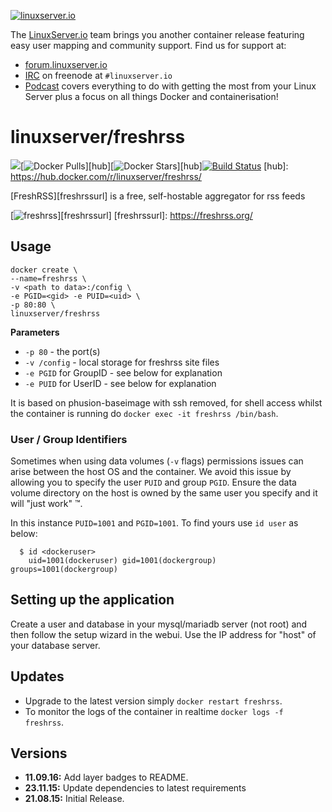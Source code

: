 [linuxserverurl]: https://linuxserver.io
[forumurl]: https://forum.linuxserver.io
[ircurl]: https://www.linuxserver.io/index.php/irc/
[podcasturl]: https://www.linuxserver.io/index.php/category/podcast/

[![linuxserver.io](https://www.linuxserver.io/wp-content/uploads/2015/06/linuxserver_medium.png)][linuxserverurl]

The [LinuxServer.io][linuxserverurl] team brings you another container release featuring easy user mapping and community support. Find us for support at:
* [forum.linuxserver.io][forumurl]
* [IRC][ircurl] on freenode at `#linuxserver.io`
* [Podcast][podcasturl] covers everything to do with getting the most from your Linux Server plus a focus on all things Docker and containerisation!

# linuxserver/freshrss
[![](https://images.microbadger.com/badges/image/linuxserver/freshrss.svg)](http://microbadger.com/images/linuxserver/freshrss "Get your own image badge on microbadger.com")[![Docker Pulls](https://img.shields.io/docker/pulls/linuxserver/freshrss.svg)][hub][![Docker Stars](https://img.shields.io/docker/stars/linuxserver/freshrss.svg)][hub][![Build Status](http://jenkins.linuxserver.io:8080/buildStatus/icon?job=Dockers/LinuxServer.io/linuxserver-freshrss)](http://jenkins.linuxserver.io:8080/job/Dockers/job/LinuxServer.io/job/linuxserver-freshrss/)
[hub]: https://hub.docker.com/r/linuxserver/freshrss/

[FreshRSS][freshrssurl] is a free, self-hostable aggregator for rss feeds

[![freshrss](https://raw.githubusercontent.com/linuxserver/docker-templates/master/linuxserver.io/img/freshrss-banner.png)][freshrssurl]
[freshrssurl]: https://freshrss.org/

## Usage

```
docker create \
--name=freshrss \
-v <path to data>:/config \
-e PGID=<gid> -e PUID=<uid> \
-p 80:80 \
linuxserver/freshrss
```

**Parameters**

* `-p 80` - the port(s)
* `-v /config` - local storage for freshrss site files
* `-e PGID` for GroupID - see below for explanation
* `-e PUID` for UserID - see below for explanation

It is based on phusion-baseimage with ssh removed, for shell access whilst the container is running do `docker exec -it freshrss /bin/bash`.

### User / Group Identifiers

Sometimes when using data volumes (`-v` flags) permissions issues can arise between the host OS and the container. We avoid this issue by allowing you to specify the user `PUID` and group `PGID`. Ensure the data volume directory on the host is owned by the same user you specify and it will "just work" ™.

In this instance `PUID=1001` and `PGID=1001`. To find yours use `id user` as below:

```
  $ id <dockeruser>
    uid=1001(dockeruser) gid=1001(dockergroup) groups=1001(dockergroup)
```

## Setting up the application 

Create a user and database in your mysql/mariadb server (not root) and then follow the setup wizard in the webui. Use the IP address for "host" of your database server.

## Updates

* Upgrade to the latest version simply `docker restart freshrss`.
* To monitor the logs of the container in realtime `docker logs -f freshrss`.


## Versions

+ **11.09.16:** Add layer badges to README. 
+ **23.11.15:** Update dependencies to latest requirements
+ **21.08.15:** Initial Release.
